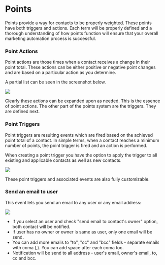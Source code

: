 # Points

Points provide a way for contacts to be properly weighted. These points have both triggers and actions. Each term will be properly defined and a thorough understanding of how points function will ensure that your overall marketing automation process is successful.

### Point Actions

Point actions are those times when a contact receives a change in their point total. These actions can be either positive or negative point changes and are based on a particular action as you determine.

A partial list can be seen in the screenshot below.

![](media/new-point-action.jpg)

Clearly these actions can be expanded upon as needed. This is the essence of point actions. The other part of the points system are the triggers. They are defined next.

### Point Triggers

Point triggers are resulting events which are fired based on the achieved point total of a contact. In simple terms, when a contact reaches a minimum number of points, the point trigger is fired and an action is performed.

When creating a point trigger you have the option to apply the trigger to all existing and applicable contacts as well as new contacts.

![](media/new-point-trigger-action.jpg)

These point triggers and associated events are also fully customizable.

### Send an email to user

This event lets you send an email to any user or any email address:

![](media/send-an-email-to-user.png)

* If you select an user and check "send email to contact's owner" option, both contact will be notified.
* If user has no owner or owner is same as user, only one email will be send.
* You can add more emails to "to", "cc" and "bcc" fields - separate emails with coma (,). You can add space after each coma too.
* Notification will be send to all address - user's email, owner's email, to, cc and bcc.

